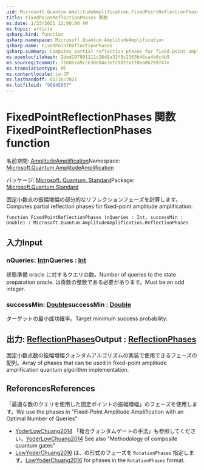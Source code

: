 ```yaml
---
uid: Microsoft.Quantum.AmplitudeAmplification.FixedPointReflectionPhases
title: FixedPointReflectionPhases 関数
ms.date: 1/23/2021 12:00:00 AM
ms.topic: article
qsharp.kind: function
qsharp.namespace: Microsoft.Quantum.AmplitudeAmplification
qsharp.name: FixedPointReflectionPhases
qsharp.summary: Computes partial reflection phases for fixed-point amplitude amplification.
ms.openlocfilehash: 2ded197801111c26d8a33f9c2363b46ca4b6c4b9
ms.sourcegitcommit: 71605ea9cc630e84e7ef29027e1f0ea06299747e
ms.translationtype: MT
ms.contentlocale: ja-JP
ms.lasthandoff: 01/26/2021
ms.locfileid: "98845857"
---
```

# <a name="fixedpointreflectionphases-function"></a><span data-ttu-id="532bd-102">FixedPointReflectionPhases 関数</span><span class="sxs-lookup"><span data-stu-id="532bd-102">FixedPointReflectionPhases function</span></span>

<span data-ttu-id="532bd-103">名前空間: [AmplitudeAmplification](xref:Microsoft.Quantum.AmplitudeAmplification)</span><span class="sxs-lookup"><span data-stu-id="532bd-103">Namespace: [Microsoft.Quantum.AmplitudeAmplification](xref:Microsoft.Quantum.AmplitudeAmplification)</span></span>

<span data-ttu-id="532bd-104">パッケージ: [Microsoft. Quantum. Standard](https://nuget.org/packages/Microsoft.Quantum.Standard)</span><span class="sxs-lookup"><span data-stu-id="532bd-104">Package: [Microsoft.Quantum.Standard](https://nuget.org/packages/Microsoft.Quantum.Standard)</span></span>


<span data-ttu-id="532bd-105">固定小数点の振幅増幅の部分的なリフレクションフェーズを計算します。</span><span class="sxs-lookup"><span data-stu-id="532bd-105">Computes partial reflection phases for fixed-point amplitude amplification.</span></span>

```qsharp
function FixedPointReflectionPhases (nQueries : Int, successMin : Double) : Microsoft.Quantum.AmplitudeAmplification.ReflectionPhases
```


## <a name="input"></a><span data-ttu-id="532bd-106">入力</span><span class="sxs-lookup"><span data-stu-id="532bd-106">Input</span></span>

### <a name="nqueries--int"></a><span data-ttu-id="532bd-107">nQueries: [Int](xref:microsoft.quantum.lang-ref.int)</span><span class="sxs-lookup"><span data-stu-id="532bd-107">nQueries : [Int](xref:microsoft.quantum.lang-ref.int)</span></span>

<span data-ttu-id="532bd-108">状態準備 oracle に対するクエリの数。</span><span class="sxs-lookup"><span data-stu-id="532bd-108">Number of queries to the state preparation oracle.</span></span> <span data-ttu-id="532bd-109">は奇数の整数である必要があります。</span><span class="sxs-lookup"><span data-stu-id="532bd-109">Must be an odd integer.</span></span>


### <a name="successmin--double"></a><span data-ttu-id="532bd-110">successMin: [Double](xref:microsoft.quantum.lang-ref.double)</span><span class="sxs-lookup"><span data-stu-id="532bd-110">successMin : [Double](xref:microsoft.quantum.lang-ref.double)</span></span>

<span data-ttu-id="532bd-111">ターゲットの最小成功確率。</span><span class="sxs-lookup"><span data-stu-id="532bd-111">Target minimum success probability.</span></span>



## <a name="output--reflectionphases"></a><span data-ttu-id="532bd-112">出力: [ReflectionPhases](xref:Microsoft.Quantum.AmplitudeAmplification.ReflectionPhases)</span><span class="sxs-lookup"><span data-stu-id="532bd-112">Output : [ReflectionPhases](xref:Microsoft.Quantum.AmplitudeAmplification.ReflectionPhases)</span></span>

<span data-ttu-id="532bd-113">固定小数点数の振幅増幅クォンタムアルゴリズムの実装で使用できるフェーズの配列。</span><span class="sxs-lookup"><span data-stu-id="532bd-113">Array of phases that can be used in fixed-point amplitude amplification quantum algorithm implementation.</span></span>

## <a name="references"></a><span data-ttu-id="532bd-114">References</span><span class="sxs-lookup"><span data-stu-id="532bd-114">References</span></span>

<span data-ttu-id="532bd-115">「最適な数のクエリを使用した固定ポイントの振幅増幅」のフェーズを使用します。</span><span class="sxs-lookup"><span data-stu-id="532bd-115">We use the phases in "Fixed-Point Amplitude Amplification with an Optimal Number of Queries"</span></span>

- <span data-ttu-id="532bd-116">[YoderLowChuang2014](https://arxiv.org/abs/1409.3305) 「複合クォンタムゲートの手法」も参照してください。</span><span class="sxs-lookup"><span data-stu-id="532bd-116">[YoderLowChuang2014](https://arxiv.org/abs/1409.3305) See also "Methodology of composite quantum gates"</span></span>
- <span data-ttu-id="532bd-117">[LowYoderChuang2016](https://arxiv.org/abs/1603.03996) は、の形式のフェーズを `RotationPhases` 指定します。</span><span class="sxs-lookup"><span data-stu-id="532bd-117">[LowYoderChuang2016](https://arxiv.org/abs/1603.03996) for phases in the `RotationPhases` format.</span></span>
